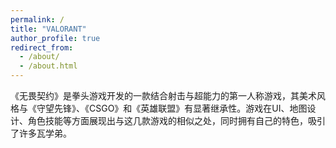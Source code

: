 ```yaml
---
permalink: /
title: "VALORANT"
author_profile: true
redirect_from: 
  - /about/
  - /about.html
---
```


《无畏契约》是拳头游戏开发的一款结合射击与超能力的第一人称游戏，其美术风格与《守望先锋》、《CSGO》和《英雄联盟》有显著继承性。游戏在UI、地图设计、角色技能等方面展现出与这几款游戏的相似之处，同时拥有自己的特色，吸引了许多瓦学弟。
